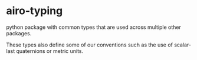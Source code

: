 # airo-typing

python package with common types that are used across multiple other packages.

These types also define some of our conventions such as the use of scalar-last quaternions or metric units.